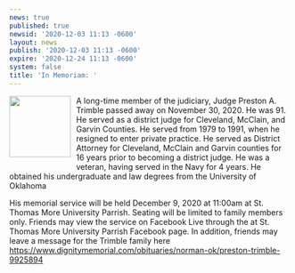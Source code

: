 ```yaml
---
news: true
published: true
newsid: '2020-12-03 11:13 -0600'
layout: news
publish: '2020-12-03 11:13 -0600'
expire: '2020-12-24 11:13 -0600'
system: false
title: 'In Memoriam: '
---
```

<img style="width: 110px; float: left; margin: 0 10px 10px 0;" src="https://dux7id0k7hacn.cloudfront.net/as/assets-mem-com/cmi/4/9/8/5/9925894/20201203_110230924_0_orig.jpg/-/preston-trimble-norman-ok-obituary.jpg?maxheight=650" />A long-time member of the judiciary, Judge Preston A. Trimble passed away on November 30, 2020.  He was 91.  He served as a district judge for Cleveland, McClain, and Garvin Counties.  He served from 1979 to 1991, when he resigned to enter private practice.  He served as District Attorney for Cleveland, McClain and Garvin counties for 16 years prior to becoming a district judge.  He was a veteran, having served in the Navy for 4 years.  He obtained his undergraduate and law degrees from the University of Oklahoma

His memorial service will be held December 9, 2020 at 11:00am at St. Thomas More University Parrish. Seating will be limited to family members only. Friends may view the service on Facebook Live through the at St. Thomas More University Parrish Facebook page.   In addition, friends may leave a message for the Trimble family here https://www.dignitymemorial.com/obituaries/norman-ok/preston-trimble-9925894

